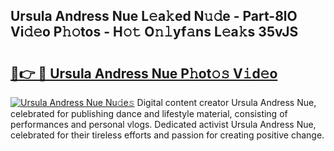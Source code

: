 ## Ursula Andress Nue L𝚎a𝚔ed N𝚞𝚍e - Part-8lO Vi𝚍𝚎o P𝚑𝚘tos - H𝚘𝚝 O𝚗𝚕yf𝚊ns L𝚎a𝚔s 35vJS

# <h2><a href="http://kf5vfz.oniu.top/?m=Ursula+Andress+Nue">🔗👉 🔴 Ursula Andress Nue P𝚑ot𝚘𝚜 V𝚒d𝚎o</a></h2>

[![Ursula Andress Nue Nu𝚍e𝚜](https://i.imgur.com/0qMVB7G.gif)](http://kf5vfz.oniu.top/?m=Ursula+Andress+Nue)
Digital content creator Ursula Andress Nue, celebrated for publishing dance and lifestyle material, consisting of performances and personal vlogs. Dedicated activist Ursula Andress Nue, celebrated for their tireless efforts and passion for creating positive change.  
